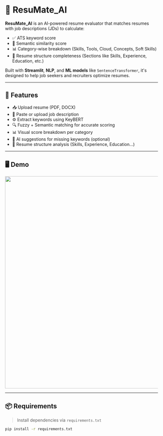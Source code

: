 # 🧠 ResuMate_AI

**ResuMate_AI** is an AI-powered resume evaluator that matches resumes with job descriptions (JDs) to calculate:
- ✅ ATS keyword score
- 🤖 Semantic similarity score
- 📊 Category-wise breakdown (Skills, Tools, Cloud, Concepts, Soft Skills)
- 🧾 Resume structure completeness (Sections like Skills, Experience, Education, etc.)

Built with **Streamlit**, **NLP**, and **ML models** like `SentenceTransformer`, it's designed to help job seekers and recruiters optimize resumes.

---

## 🚀 Features

- 📥 Upload resume (PDF, DOCX)
- 📄 Paste or upload job description
- ⚙️ Extract keywords using KeyBERT
- 🔍 Fuzzy + Semantic matching for accurate scoring
- 📊 Visual score breakdown per category
- 🧠 AI suggestions for missing keywords (optional)
- 📄 Resume structure analysis (Skills, Experience, Education...)

---

## 🖥 Demo

<img src="https://user-images.githubusercontent.com/placeholder/demo.gif" width="700"/>

---

## 📦 Requirements

> Install dependencies via `requirements.txt`  
```bash
pip install -r requirements.txt
